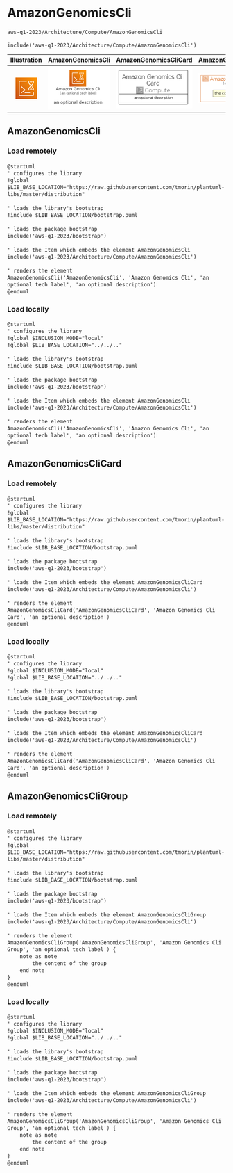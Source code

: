 # AmazonGenomicsCli


```text
aws-q1-2023/Architecture/Compute/AmazonGenomicsCli
```

```text
include('aws-q1-2023/Architecture/Compute/AmazonGenomicsCli')
```



| Illustration | AmazonGenomicsCli | AmazonGenomicsCliCard | AmazonGenomicsCliGroup |
| :---: | :---: | :---: | :---: |
| ![illustration for Illustration](../../../aws-q1-2023/Architecture/Compute/AmazonGenomicsCli.png) | ![illustration for AmazonGenomicsCli](../../../aws-q1-2023/Architecture/Compute/AmazonGenomicsCli.Local.png) | ![illustration for AmazonGenomicsCliCard](../../../aws-q1-2023/Architecture/Compute/AmazonGenomicsCliCard.Local.png) | ![illustration for AmazonGenomicsCliGroup](../../../aws-q1-2023/Architecture/Compute/AmazonGenomicsCliGroup.Local.png) |




## AmazonGenomicsCli

### Load remotely
```plantuml
@startuml
' configures the library
!global $LIB_BASE_LOCATION="https://raw.githubusercontent.com/tmorin/plantuml-libs/master/distribution"

' loads the library's bootstrap
!include $LIB_BASE_LOCATION/bootstrap.puml

' loads the package bootstrap
include('aws-q1-2023/bootstrap')

' loads the Item which embeds the element AmazonGenomicsCli
include('aws-q1-2023/Architecture/Compute/AmazonGenomicsCli')

' renders the element
AmazonGenomicsCli('AmazonGenomicsCli', 'Amazon Genomics Cli', 'an optional tech label', 'an optional description')
@enduml
```

### Load locally
```plantuml
@startuml
' configures the library
!global $INCLUSION_MODE="local"
!global $LIB_BASE_LOCATION="../../.."

' loads the library's bootstrap
!include $LIB_BASE_LOCATION/bootstrap.puml

' loads the package bootstrap
include('aws-q1-2023/bootstrap')

' loads the Item which embeds the element AmazonGenomicsCli
include('aws-q1-2023/Architecture/Compute/AmazonGenomicsCli')

' renders the element
AmazonGenomicsCli('AmazonGenomicsCli', 'Amazon Genomics Cli', 'an optional tech label', 'an optional description')
@enduml
```

## AmazonGenomicsCliCard

### Load remotely
```plantuml
@startuml
' configures the library
!global $LIB_BASE_LOCATION="https://raw.githubusercontent.com/tmorin/plantuml-libs/master/distribution"

' loads the library's bootstrap
!include $LIB_BASE_LOCATION/bootstrap.puml

' loads the package bootstrap
include('aws-q1-2023/bootstrap')

' loads the Item which embeds the element AmazonGenomicsCliCard
include('aws-q1-2023/Architecture/Compute/AmazonGenomicsCli')

' renders the element
AmazonGenomicsCliCard('AmazonGenomicsCliCard', 'Amazon Genomics Cli Card', 'an optional description')
@enduml
```

### Load locally
```plantuml
@startuml
' configures the library
!global $INCLUSION_MODE="local"
!global $LIB_BASE_LOCATION="../../.."

' loads the library's bootstrap
!include $LIB_BASE_LOCATION/bootstrap.puml

' loads the package bootstrap
include('aws-q1-2023/bootstrap')

' loads the Item which embeds the element AmazonGenomicsCliCard
include('aws-q1-2023/Architecture/Compute/AmazonGenomicsCli')

' renders the element
AmazonGenomicsCliCard('AmazonGenomicsCliCard', 'Amazon Genomics Cli Card', 'an optional description')
@enduml
```

## AmazonGenomicsCliGroup

### Load remotely
```plantuml
@startuml
' configures the library
!global $LIB_BASE_LOCATION="https://raw.githubusercontent.com/tmorin/plantuml-libs/master/distribution"

' loads the library's bootstrap
!include $LIB_BASE_LOCATION/bootstrap.puml

' loads the package bootstrap
include('aws-q1-2023/bootstrap')

' loads the Item which embeds the element AmazonGenomicsCliGroup
include('aws-q1-2023/Architecture/Compute/AmazonGenomicsCli')

' renders the element
AmazonGenomicsCliGroup('AmazonGenomicsCliGroup', 'Amazon Genomics Cli Group', 'an optional tech label') {
    note as note
        the content of the group
    end note
}
@enduml
```

### Load locally
```plantuml
@startuml
' configures the library
!global $INCLUSION_MODE="local"
!global $LIB_BASE_LOCATION="../../.."

' loads the library's bootstrap
!include $LIB_BASE_LOCATION/bootstrap.puml

' loads the package bootstrap
include('aws-q1-2023/bootstrap')

' loads the Item which embeds the element AmazonGenomicsCliGroup
include('aws-q1-2023/Architecture/Compute/AmazonGenomicsCli')

' renders the element
AmazonGenomicsCliGroup('AmazonGenomicsCliGroup', 'Amazon Genomics Cli Group', 'an optional tech label') {
    note as note
        the content of the group
    end note
}
@enduml
```

